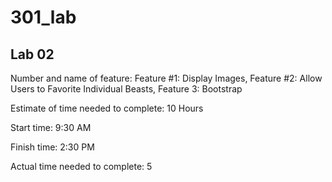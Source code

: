 # 301_lab

## Lab 02

Number and name of feature: Feature #1: Display Images, Feature #2: Allow Users to Favorite Individual Beasts, Feature 3: Bootstrap

Estimate of time needed to complete: 10 Hours

Start time: 9:30 AM

Finish time: 2:30 PM

Actual time needed to complete: 5

